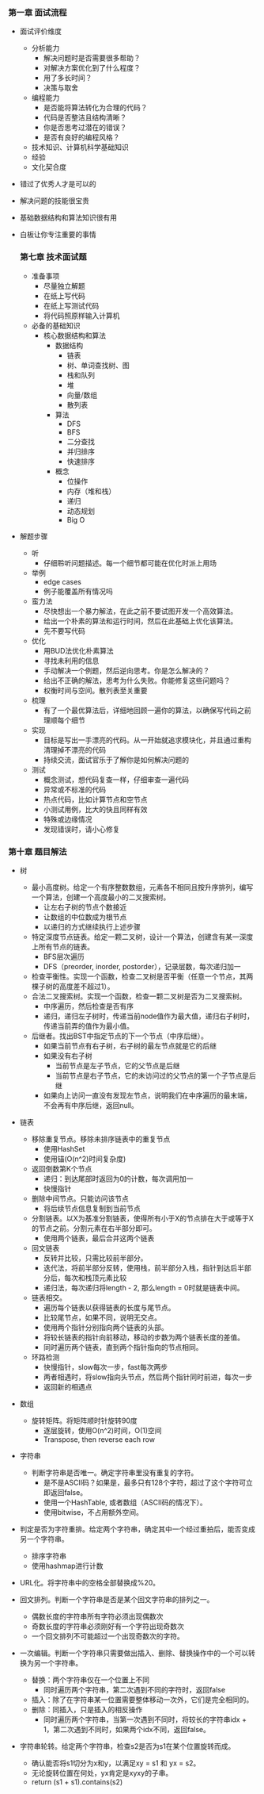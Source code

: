 ### 第一章 面试流程
  * 面试评价维度
    * 分析能力
      * 解决问题时是否需要很多帮助？
      * 对解决方案优化到了什么程度？
      * 用了多长时间？
      * 决策与取舍
    * 编程能力
      * 是否能将算法转化为合理的代码？
      * 代码是否整洁且结构清晰？
      * 你是否思考过潜在的错误？
      * 是否有良好的编程风格？
    * 技术知识、计算机科学基础知识
    * 经验
    * 文化契合度
* 错过了优秀人才是可以的
* 解决问题的技能很宝贵
* 基础数据结构和算法知识很有用
* 白板让你专注重要的事情


  ### 第七章 技术面试题
  * 准备事项
    * 尽量独立解题
    * 在纸上写代码
    * 在纸上写测试代码
    * 将代码照原样输入计算机
  * 必备的基础知识
    * 核心数据结构和算法
      * 数据结构
        * 链表
        * 树、单词查找树、图
        * 栈和队列
        * 堆
        * 向量/数组
        * 散列表
      * 算法
        * DFS
        * BFS
        * 二分查找
        * 并归排序
        * 快速排序
      * 概念
        * 位操作
        * 内存（堆和栈）
        * 递归
        * 动态规划
        * Big O
* 解题步骤
  * 听
    * 仔细聆听问题描述。每一个细节都可能在优化时派上用场
  * 举例 
    * edge cases
    * 例子能覆盖所有情况吗
  * 蛮力法
    * 尽快想出一个暴力解法，在此之前不要试图开发一个高效算法。
    * 给出一个朴素的算法和运行时间，然后在此基础上优化该算法。
    * 先不要写代码
  * 优化
    * 用BUD法优化朴素算法
    * 寻找未利用的信息
    * 手动解决一个例题，然后逆向思考。你是怎么解决的？
    * 给出不正确的解法，思考为什么失败。你能修复这些问题吗？
    * 权衡时间与空间。散列表至关重要
  * 梳理
    * 有了一个最优算法后，详细地回顾一遍你的算法，以确保写代码之前理顺每个细节
  * 实现
    * 目标是写出一手漂亮的代码。从一开始就追求模块化，并且通过重构清理掉不漂亮的代码
    * 持续交流，面试官乐于了解你是如何解决问题的
  * 测试
    * 概念测试，想代码复查一样，仔细审查一遍代码
    * 异常或不标准的代码
    * 热点代码，比如计算节点和空节点
    * 小测试用例，比大的快且同样有效
    * 特殊或边缘情况
    * 发现错误时，请小心修复

### 第十章 题目解法
* 树
  * 最小高度树。给定一个有序整数数组，元素各不相同且按升序排列，编写一个算法，创建一个高度最小的二叉搜索树。
    * 让左右子树的节点个数接近
    * 让数组的中位数成为根节点
    * 以递归的方式继续执行上述步骤
  * 特定深度节点链表。给定一颗二叉树，设计一个算法，创建含有某一深度上所有节点的链表。
    * BFS层次遍历
    * DFS（preorder, inorder, postorder），记录层数，每次递归加一
  * 检查平衡性。实现一个函数，检查二叉树是否平衡（任意一个节点，其两棵子树的高度差不超过1）。
  * 合法二叉搜索树。实现一个函数，检查一颗二叉树是否为二叉搜索树。
    * 中序遍历，然后检查是否有序
    * 递归，递归左子树时，传递当前node值作为最大值，递归右子树时，传递当前弄的值作为最小值。
  * 后继者。找出BST中指定节点的下一个节点（中序后继）。
    * 如果当前节点有右子树，右子树的最左节点就是它的后继
    * 如果没有右子树
      * 当前节点是左子节点，它的父节点是后继
      * 当前节点是右子节点，它的未访问过的父节点的第一个子节点是后继
    * 如果向上访问一直没有发现左节点，说明我们在中序遍历的最末端，不会再有中序后继，返回null。

* 链表
  * 移除重复节点。移除未排序链表中的重复节点
    * 使用HashSet
    * 使用锚(O(n^2)时间复杂度)
  * 返回倒数第K个节点
    * 递归：到达尾部时返回为0的计数，每次调用加一
    * 快慢指针
  * 删除中间节点。只能访问该节点
    * 将后续节点信息复制到当前节点
  * 分割链表。以X为基准分割链表，使得所有小于X的节点排在大于或等于X的节点之前。分割元素在右半部分即可。
    * 使用两个链表，最后合并这两个链表
  * 回文链表
    * 反转并比较，只需比较前半部分。
    * 迭代法，将前半部分反转，使用栈，前半部分入栈，指针到达后半部分后，每次和栈顶元素比较
    * 递归法，每次递归将length - 2, 那么length = 0时就是链表中间。
  * 链表相交。
    * 遍历每个链表以获得链表的长度与尾节点。
    * 比较尾节点，如果不同，说明无交点。
    * 使用两个指针分别指向两个链表的头部。
    * 将较长链表的指针向前移动，移动的步数为两个链表长度的差值。
    * 同时遍历两个链表，直到两个指针指向的节点相同。
  * 环路检测
    * 快慢指针，slow每次一步，fast每次两步
    * 两者相遇时，将slow指向头节点，然后两个指针同时前进，每次一步
    * 返回新的相遇点

* 数组
  * 旋转矩阵。将矩阵顺时针旋转90度
    * 逐层旋转，使用O(n^2)时间，O(1)空间
    * Transpose, then reverse each row

* 字符串
  * 判断字符串是否唯一。确定字符串里没有重复的字符。
    * 是不是ASCII码？如果是，最多只有128个字符，超过了这个字符可立即返回false。
    * 使用一个HashTable, 或者数组（ASCII码的情况下）。
    * 使用bitwise，不占用额外空间。

* 判定是否为字符重排。给定两个字符串，确定其中一个经过重拍后，能否变成另一个字符串。
  * 排序字符串
  * 使用hashmap进行计数

* URL化。将字符串中的空格全部替换成%20。

* 回文排列。判断一个字符串是否是某个回文字符串的排列之一。
  * 偶数长度的字符串所有字符必须出现偶数次
  * 奇数长度的字符串必须刚好有一个字符出现奇数次
  * 一个回文排列不可能超过一个出现奇数次的字符。

* 一次编辑。判断一个字符串只需要做出插入、删除、替换操作中的一个可以转换为另一个字符串。
  * 替换：两个字符串仅在一个位置上不同
    * 同时遍历两个字符串，第二次遇到不同的字符时，返回false
  * 插入：除了在字符串某一位置需要整体移动一次外，它们是完全相同的。
  * 删除：同插入，只是插入的相反操作
    * 同时遍历两个字符串，当第一次遇到不同时，将较长的字符串idx + 1，第二次遇到不同时，如果两个idx不同，返回false。

* 字符串轮转。给定两个字符串，检查s2是否为s1在某个位置旋转而成。
  * 确认能否将s1切分为x和y，以满足xy = s1 和 yx = s2。
  * 无论旋转位置在何处，yx肯定是xyxy的子串。
  * return (s1 + s1).contains(s2)
  